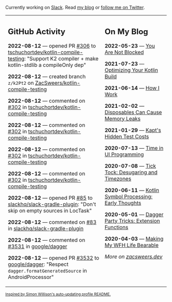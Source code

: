 Currently working on [Slack](https://slack.com/). Read [my blog](https://zacsweers.dev/) or [follow me on Twitter](https://twitter.com/ZacSweers).

<table><tr><td valign="top" width="60%">

## GitHub Activity
<!-- githubActivity starts -->
**2022-08-12** — opened PR [#306](https://github.com/tschuchortdev/kotlin-compile-testing/pull/306) to [tschuchortdev/kotlin-compile-testing](https://github.com/tschuchortdev/kotlin-compile-testing): "Support K2 compiler + make kotlin-stdlib a compileOnly dep"

**2022-08-12** — created branch `z/k2Pt2` on [ZacSweers/kotlin-compile-testing](https://github.com/ZacSweers/kotlin-compile-testing)

**2022-08-12** — commented on [#302](https://github.com/tschuchortdev/kotlin-compile-testing/issues/302#issuecomment-1213527884) in [tschuchortdev/kotlin-compile-testing](https://github.com/tschuchortdev/kotlin-compile-testing)

**2022-08-12** — commented on [#302](https://github.com/tschuchortdev/kotlin-compile-testing/issues/302#issuecomment-1213512216) in [tschuchortdev/kotlin-compile-testing](https://github.com/tschuchortdev/kotlin-compile-testing)

**2022-08-12** — commented on [#302](https://github.com/tschuchortdev/kotlin-compile-testing/issues/302#issuecomment-1213510664) in [tschuchortdev/kotlin-compile-testing](https://github.com/tschuchortdev/kotlin-compile-testing)

**2022-08-12** — commented on [#302](https://github.com/tschuchortdev/kotlin-compile-testing/issues/302#issuecomment-1213494605) in [tschuchortdev/kotlin-compile-testing](https://github.com/tschuchortdev/kotlin-compile-testing)

**2022-08-12** — opened PR [#85](https://github.com/slackhq/slack-gradle-plugin/pull/85) to [slackhq/slack-gradle-plugin](https://github.com/slackhq/slack-gradle-plugin): "Don't skip on empty sources in LocTask"

**2022-08-12** — commented on [#83](https://github.com/slackhq/slack-gradle-plugin/pull/83#issuecomment-1213433428) in [slackhq/slack-gradle-plugin](https://github.com/slackhq/slack-gradle-plugin)

**2022-08-12** — commented on [#3531](https://github.com/google/dagger/issues/3531#issuecomment-1213429663) in [google/dagger](https://github.com/google/dagger)

**2022-08-12** — opened PR [#3532](https://github.com/google/dagger/pull/3532) to [google/dagger](https://github.com/google/dagger): "Respect `dagger.formatGeneratedSource` in AndroidProcessor"
<!-- githubActivity ends -->
</td><td valign="top" width="40%">

## On My Blog
<!-- blog starts -->
**2022-05-23** — [You Are Not Blocked](https://www.zacsweers.dev/you-are-not-blocked/)

**2021-07-23** — [Optimizing Your Kotlin Build](https://www.zacsweers.dev/optimizing-your-kotlin-build/)

**2021-06-14** — [How I Work](https://www.zacsweers.dev/how-i-work/)

**2021-02-02** — [Disposables Can Cause Memory Leaks](https://www.zacsweers.dev/disposables-can-cause-memory-leaks/)

**2021-01-29** — [Kapt's Hidden Test Costs](https://www.zacsweers.dev/kapts-hidden-test-costs/)

**2020-07-13** — [Time in UI Programming](https://www.zacsweers.dev/time-in-ui/)

**2020-07-08** — [Tick Tock: Desugaring and Timezones](https://www.zacsweers.dev/ticktock-desugaring-timezones/)

**2020-06-11** — [Kotlin Symbol Processing: Early Thoughts](https://www.zacsweers.dev/kotlin-symbol-processor-early-thoughts/)

**2020-05-01** — [Dagger Party Tricks: Extension Functions](https://www.zacsweers.dev/dagger-party-tricks-extension-functions/)

**2020-04-03** — [Making My WFH Life Bearable](https://www.zacsweers.dev/making-wfh-life-bearable/)
<!-- blog ends -->
_More on [zacsweers.dev](https://zacsweers.dev/)_
</td></tr></table>

<sub><a href="https://simonwillison.net/2020/Jul/10/self-updating-profile-readme/">Inspired by Simon Willison's auto-updating profile README.</a></sub>